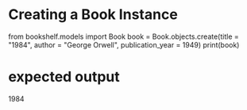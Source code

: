 # Creating a Book Instance

from bookshelf.models import Book
book = Book.objects.create(title = "1984", author = "George Orwell", publication_year = 1949)
print(book)

# expected output

1984


